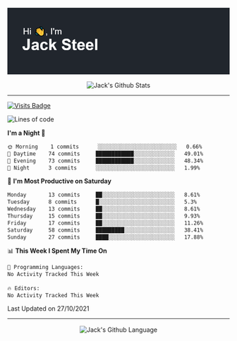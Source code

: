 <p align="center">
  <img align="center" src="https://github.com/JackSteel97/JackSteel97/blob/main/header.png?raw=true" alt="Hi, I'm Jack Steel" /> 
 </p>
<p align="center">
 <img align="center" src="https://github-readme-stats.vercel.app/api?username=jacksteel97&show_icons=true&count_private=true&theme=dracula" alt="Jack's Github Stats" /> 
</p>

<hr/>

[![Visits Badge](https://badges.pufler.dev/visits/JackSteel97/JackSteel97?color=blue&label=Profile%20Visits)](https://github.com/JackSteel97)
<!--START_SECTION:waka-->
![Lines of code](https://img.shields.io/badge/From%20Hello%20World%20I%27ve%20Written-1.4%20million%20lines%20of%20code-blue)

**I'm a Night 🦉** 

```text
🌞 Morning    1 commits      ░░░░░░░░░░░░░░░░░░░░░░░░░   0.66% 
🌆 Daytime    74 commits     ████████████░░░░░░░░░░░░░   49.01% 
🌃 Evening    73 commits     ████████████░░░░░░░░░░░░░   48.34% 
🌙 Night      3 commits      ░░░░░░░░░░░░░░░░░░░░░░░░░   1.99%

```
📅 **I'm Most Productive on Saturday** 

```text
Monday       13 commits     ██░░░░░░░░░░░░░░░░░░░░░░░   8.61% 
Tuesday      8 commits      █░░░░░░░░░░░░░░░░░░░░░░░░   5.3% 
Wednesday    13 commits     ██░░░░░░░░░░░░░░░░░░░░░░░   8.61% 
Thursday     15 commits     ██░░░░░░░░░░░░░░░░░░░░░░░   9.93% 
Friday       17 commits     ██░░░░░░░░░░░░░░░░░░░░░░░   11.26% 
Saturday     58 commits     █████████░░░░░░░░░░░░░░░░   38.41% 
Sunday       27 commits     ████░░░░░░░░░░░░░░░░░░░░░   17.88%

```


📊 **This Week I Spent My Time On** 

```text
💬 Programming Languages: 
No Activity Tracked This Week

🔥 Editors: 
No Activity Tracked This Week

```


 Last Updated on 27/10/2021
<!--END_SECTION:waka-->

<hr/>

<p align="center">
    <img align="center" src="https://github-readme-stats.vercel.app/api/top-langs/?username=jacksteel97&langs_count=10&layout=compact&theme=dracula" alt="Jack's Github Language" /> 
</p>
